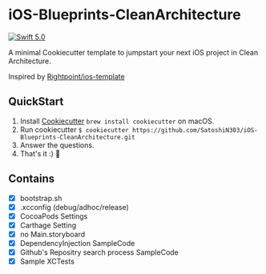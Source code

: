 iOS-Blueprints-CleanArchitecture
===

[![Swift 5.0](https://img.shields.io/badge/Swift-5.0-orange.svg?style=flat)](https://swift.org)

A minimal Cookiecutter template to jumpstart your next iOS project in Clean Architecture.

Inspired by [Rightpoint/ios-template](https://github.com/Rightpoint/ios-template)

## QuickStart

1. Install [Cookiecutter](https://github.com/cookiecutter/cookiecutter) `brew install cookiecutter` on macOS.
2. Run cookiecutter `$ cookiecutter https://github.com/SatoshiN303/iOS-Blueprints-CleanArchitecture.git`
3. Answer the questions.
4. That's it :) 🍻

## Contains 

- [x] bootstrap.sh
- [x] .xcconfig (debug/adhoc/release)
- [x] CocoaPods Settings 
- [x] Carthage Setting 
- [x] no Main.storyboard
- [x] DependencyInjection SampleCode
- [x] Github's Repositry search process SampleCode
- [x] Sample XCTests
